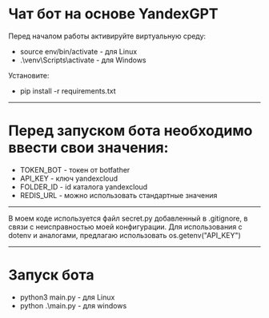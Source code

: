 # Чат бот на основе YandexGPT



Перед началом работы активируйте виртуальную среду:
- source env/bin/activate - для Linux
- .\venv\Scripts\activate - для Windows

Установите:
- pip install -r requirements.txt
___
# Перед запуском бота необходимо ввести свои значения:

- TOKEN_BOT - токен от botfather
- API_KEY - ключ yandexcloud
- FOLDER_ID - id каталога yandexcloud
- REDIS_URL - можно использовать стандартные значения

---
В моем коде используется файл secret.py добавленный в .gitignore, в связи с неисправностью моей конфигурации. Для использования с dotenv и аналогами, предлагаю использовать os.getenv("API_KEY")
___
# Запуск бота

- python3 main.py - для Linux
- python .\main.py - для windows